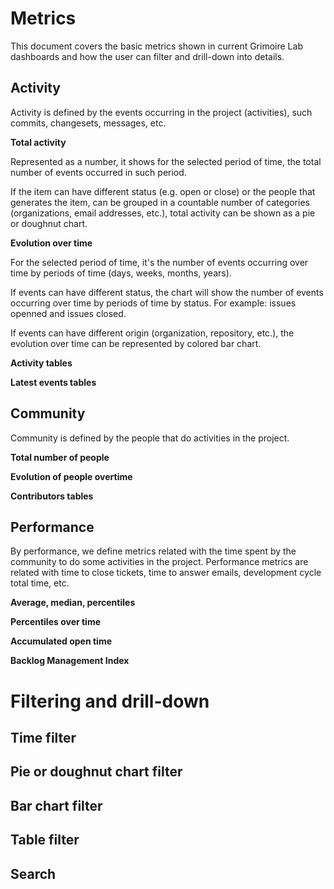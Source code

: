 # Metrics

This document covers the basic metrics shown in current Grimoire Lab dashboards and how the user can filter 
and drill-down into details.

## Activity

Activity is defined by the events occurring in the project (activities), such commits, changesets, messages, etc.

**Total activity**

Represented as a number, it shows for the selected period of time, the total number of events occurred in such period.

If the item can have different status (e.g. open or close) or the people that generates the item, can be grouped 
in a countable number of categories (organizations, email addresses, etc.), total activity can be shown as a 
pie or doughnut chart.

**Evolution over time**

For the selected period of time, it's the number of events occurring over time by periods of time (days, weeks, months, years).

If events can have different status, the chart will show the number of events occurring over time by periods of time by status.
For example: issues openned and issues closed.

If events can have different origin (organization, repository, etc.), the evolution over time can be represented 
by colored bar chart.

**Activity tables**

**Latest events tables**

## Community

Community is defined by the people that do activities in the project.

**Total number of people**

**Evolution of people overtime**

**Contributors tables**

## Performance

By performance, we define metrics related with the time spent by the community to do some activities in the project.
Performance metrics are related with time to close tickets, time to answer emails, development cycle total time, etc.

**Average, median, percentiles**

**Percentiles over time**

**Accumulated open time**

**Backlog Management Index**

# Filtering and drill-down

## Time filter

## Pie or doughnut chart filter

## Bar chart filter

## Table filter

## Search
